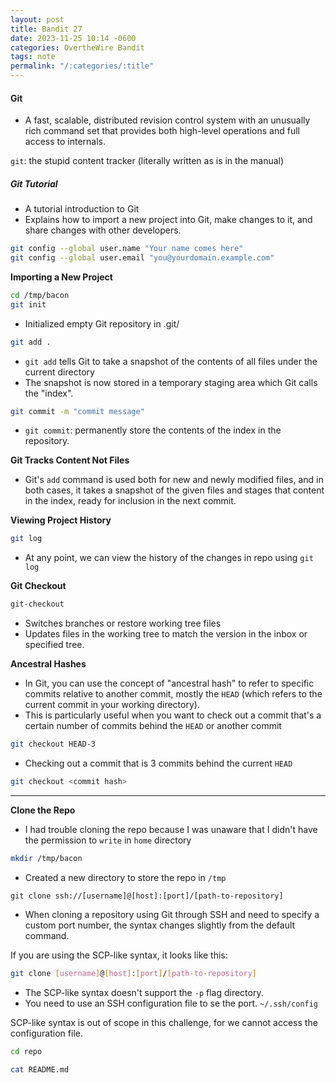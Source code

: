 ```yaml
---
layout: post
title: Bandit 27
date: 2023-11-25 10:14 -0600
categories: OvertheWire Bandit
tags: note
permalink: "/:categories/:title"
---
```


#### Git
- A fast, scalable, distributed revision control system with an unusually rich command set that provides both high-level operations and full access to internals.

`git`: the stupid content tracker (literally written as is in the manual)

##### Git Tutorial
- A tutorial introduction to Git
- Explains how to import a new project into Git, make changes to it, and share changes with other developers.

```bash
git config --global user.name "Your name comes here"
git config --global user.email "you@yourdomain.example.com"
```

**Importing a New Project**

```bash
cd /tmp/bacon
git init
```
- Initialized empty Git repository in .git/

```bash
git add .
```
- `git add` tells Git to take a snapshot of the contents of all files under the current directory
- The snapshot is now stored in a temporary staging area which Git calls the "index".

```bash
git commit -m "commit message"
```
-  `git commit`: permanently store the contents of the index in the repository. 

**Git Tracks Content Not Files**
- Git's `add` command is used both for new and newly modified files, and in both cases, it takes a snapshot of the given files and stages that content in the index, ready for inclusion in the next commit.

**Viewing Project History**
```bash
git log
```
- At any point, we can view the history of the changes in repo using `git log`


**Git Checkout**
```bash
git-checkout
```
- Switches branches or restore working tree files
- Updates files in the working tree to match the version in the inbox or specified tree. 

**Ancestral Hashes**
- In Git, you can use the concept of "ancestral hash" to refer to specific commits relative to another commit, mostly the `HEAD` (which refers to the current commit in your working directory).
- This is particularly useful when you want to check out a commit that's a certain number of commits behind the `HEAD` or another commit

```bash
git checkout HEAD-3
```
- Checking out a commit that is 3 commits behind the current `HEAD`

```bash
git checkout <commit hash>
```

---
**Clone the Repo**
- I had trouble cloning the repo because I was unaware that I didn't have the permission to `write` in `home` directory

```bash
mkdir /tmp/bacon
```
- Created a new directory to store the repo in `/tmp` 


```
git clone ssh://[username]@[host]:[port]/[path-to-repository]
```
- When cloning a repository using Git through SSH and need to specify a custom port number, the syntax changes slightly from the default command. 


If you are using the SCP-like syntax, it looks like this:
```bash
git clone [username]@[host]:[port]/[path-to-repository]
```
- The SCP-like syntax doesn't support the `-p` flag directory. 
- You need to use an SSH configuration file to se the port.  `~/.ssh/config`

SCP-like syntax is out of scope in this challenge, for we cannot access the configuration file.

```bash
cd repo
```

```bash
cat README.md
```

